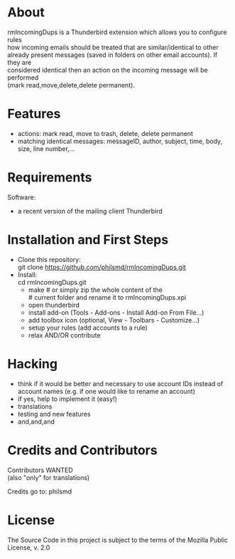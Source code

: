 # About
rmIncomingDups is a Thunderbird extension which allows you to configure rules  
how incoming emails should be treated that are similar/identical to other  
already present messages (saved in folders on other email accounts). If they are  
considered identical then an action on the incoming message will be performed  
(mark read,move,delete,delete permanent).

# Features  
* actions: mark read, move to trash, delete, delete permanent
* matching identical messages: messageID, author, subject, time, body, size, line number,...

# Requirements

Software:  
- a recent version of the mailing client Thunderbird

# Installation and First Steps

* Clone this repository:  
    git clone https://github.com/philsmd/rmIncomingDups.git  
* Install:   
    cd rmIncomingDups.git  
    + make    # or simply zip the whole content of the  
              # current folder and rename it to rmIncomingDups.xpi  
    + open thunderbird  
    + install add-on (Tools - Add-ons - Install Add-on From File...)  
    + add toolbox icon (optional, View - Toolbars - Customize...)
    + setup your rules (add accounts to a rule)
    + relax AND/OR contribute

# Hacking

* think if it would be better and necessary to use account IDs instead of account names (e.g. if one would like to rename an account)  
* if yes, help to implement it (easy!)  
* translations
* testing and new features
* and,and,and  

# Credits and Contributors 
  
Contributors WANTED  
(also "only" for translations)

Credits go to: philsmd

# License

The Source Code in this project is subject to the terms of the Mozilla Public License, v. 2.0
